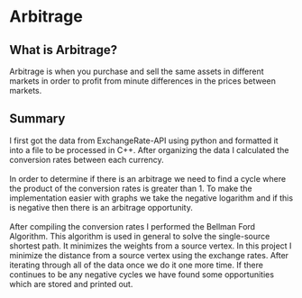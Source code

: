 # Arbitrage

## What is Arbitrage?
Arbitrage is when you purchase and sell the same assets in different markets in order to profit from minute differences in the prices between markets. 

## Summary
I first got the data from ExchangeRate-API using python and formatted it into a file to be processed in C++. After organizing the data I calculated the conversion rates between each currency. 
<br />
<br />
In order to determine if there is an arbitrage we need to find a cycle where the product of the conversion rates is greater than 1. To make the implementation easier with graphs we take the negative logarithm and if this is negative then there is an arbitrage opportunity.
<br />
<br />
After compiling the conversion rates I performed the Bellman Ford Algorithm. This algorithm is used in general to solve the single-source shortest path. It minimizes the weights from a source vertex. In this project I minimize the distance from a source vertex using the exchange rates. After iterating through all of the data once we do it one more time. If there continues to be any negative cycles we have found some opportunities which are stored and printed out.
